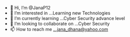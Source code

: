 - 👋 Hi, I’m @JanaP12
- 👀 I’m interested in ...Learning new Technologies
- 🌱 I’m currently learning ...Cyber Security advance level
- 💞️ I’m looking to collaborate on ...Cyber Security
- 📫 How to reach me ...jana_dhana@yahoo.com

<!---
JanaP12/JanaP12 is a ✨ special ✨ repository because its `README.md` (this file) appears on your GitHub profile.
You can click the Preview link to take a look at your changes.
--->

